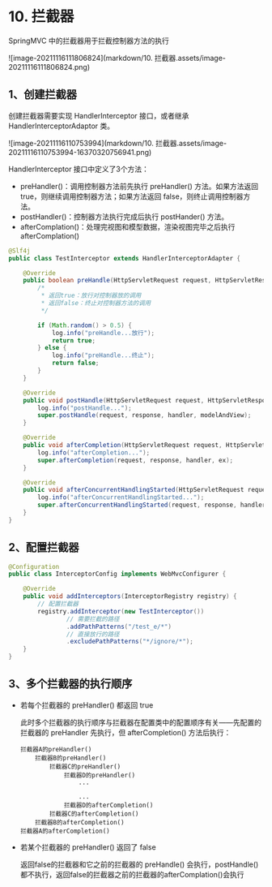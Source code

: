 # 10. 拦截器

SpringMVC 中的拦截器用于拦截控制器方法的执行

![image-20211116111806824](markdown/10. 拦截器.assets/image-20211116111806824.png)



## 1、创建拦截器

创建拦截器需要实现 HandlerInterceptor 接口，或者继承 HandlerInterceptorAdaptor 类。

![image-20211116110753994](markdown/10. 拦截器.assets/image-20211116110753994-16370320756941.png)

HandlerInterceptor 接口中定义了3个方法：

-   preHandler()：调用控制器方法前先执行 preHandler() 方法。如果方法返回 true，则继续调用控制器方法；如果方法返回 false，则终止调用控制器方法。
-   postHandler()：控制器方法执行完成后执行 postHander() 方法。
-   afterComplation()：处理完视图和模型数据，渲染视图完毕之后执行afterComplation()

```java
@Slf4j
public class TestInterceptor extends HandlerInterceptorAdapter {

    @Override
    public boolean preHandle(HttpServletRequest request, HttpServletResponse response, Object handler) throws Exception {
        /*
         * 返回true：放行对控制器放的调用
         * 返回false：终止对控制器方法的调用
         */

        if (Math.random() > 0.5) {
            log.info("preHandle...放行");
            return true;
        } else {
            log.info("preHandle...终止");
            return false;
        }
    }

    @Override
    public void postHandle(HttpServletRequest request, HttpServletResponse response, Object handler, ModelAndView modelAndView) throws Exception {
        log.info("postHandle...");
        super.postHandle(request, response, handler, modelAndView);
    }

    @Override
    public void afterCompletion(HttpServletRequest request, HttpServletResponse response, Object handler, Exception ex) throws Exception {
        log.info("afterCompletion...");
        super.afterCompletion(request, response, handler, ex);
    }

    @Override
    public void afterConcurrentHandlingStarted(HttpServletRequest request, HttpServletResponse response, Object handler) throws Exception {
        log.info("afterConcurrentHandlingStarted...");
        super.afterConcurrentHandlingStarted(request, response, handler);
    }
}
```



## 2、配置拦截器

```java
@Configuration
public class InterceptorConfig implements WebMvcConfigurer {

    @Override
    public void addInterceptors(InterceptorRegistry registry) {
        // 配置拦截器
        registry.addInterceptor(new TestInterceptor())
                // 需要拦截的路径
                .addPathPatterns("/test_e/*")
                // 直接放行的路径
                .excludePathPatterns("*/ignore/*");
    }
}
```



## 3、多个拦截器的执行顺序

-   若每个拦截器的 preHandler() 都返回 true

    此时多个拦截器的执行顺序与拦截器在配置类中的配置顺序有关——先配置的拦截器的 preHandler 先执行，但 afterCompletion() 方法后执行：

    ```
    拦截器A的preHandler()
        拦截器B的preHandler()
            拦截器C的preHandler()
                拦截器D的preHandler()
                    ...
                    
                    ...
                拦截器D的afterCompletion()        
            拦截器C的afterCompletion()
        拦截器B的afterCompletion()
    拦截器A的afterCompletion()
    ```

    

-   若某个拦截器的 preHandler() 返回了 false

    返回false的拦截器和它之前的拦截器的 preHandle() 会执行，postHandle()都不执行，返回false的拦截器之前的拦截器的afterComplation()会执行

